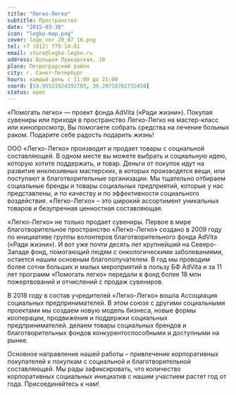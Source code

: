 ```yaml
---
title: "Легко-Легко"
subtitle: Пространство
date: "2015-03-30"
icon: "legko-map.png"
cover: logo_ver_20_07_16.png
tel: +7 (812) 779-14-91
email: store@legko-legko.ru
address: Большая Пушкарская, 10
place: Петроградский район
city: г. Санкт-Петербург
hours: каждый день с 11:00 до 21:00
coord: [59.95521924392703, 30.29718782732458]
status: open
---
```


«Помогать легко» — проект фонда AdVita («Ради жизни»). Покупая сувениры или приходя в пространство Легко-Легко на мастер-класс или кинопросмотр, Вы помогаете собрать средства на лечение больных раком. Подарите себе радость подарить жизнь!

ООО «Легко-Легко» производит и продает товары с социальной составляющей. В одном месте вы можете выбрать и социальную идею, которую хотите поддержать, и товар. Деньги от покупок идут на развитие инклюзивных мастерских, в которых производятся вещи, или поступают в благотворительные организации. Мы тщательно отбираем социальные бренды и товары социальных предприятий, которые у нас представлены, и по качеству и по эффективности социального воздействия. «Легко-Легко» – это широкий ассортимент уникальных товаров и безупречная ценностная составляющая.

«Легко-Легко» не только продает сувениры. Первое в мире благотворительное пространство «Легко-Легко» создано в 2009 году по инициативе группы волонтеров благотворительного фонда AdVita («Ради жизни»). И вот уже почти десять лет крупнейший на Северо-Западе фонд, помогающий людям с онкологическими заболеваниями, остается нашим основным благополучателем. В год мы проводим более сотни больших и малых мероприятий в пользу БФ AdVita и за 11 лет программ «Помогать легко» передали в фонд более 18 млн пожертвований и отчислений с продаж сувениров.

В 2018 году в состав учредителей «Легко-Легко» вошла Ассоциация социальных предпринимателей. В этом союзе с другими социальными проектами мы создаем новую модель бизнеса, новые формы кооперации, продвижения и поддержки социальных предпринимателей. делаем товары социальных брендов и благотворительных фондов конкурентоспособными и доступными на рынке.

Основное направление нашей работы – привлечение корпоративных покупателей к покупкам с социальной и благотворительной составляющей. Мы рады зафиксировать, что количество корпоративных социальных инициатив с нашим участием растет год от года. Присоединяйтесь к нам!

